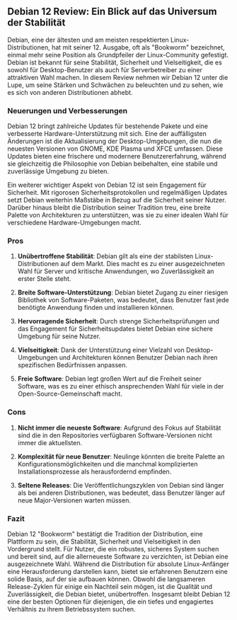 ## Debian 12 Review: Ein Blick auf das Universum der Stabilität

Debian, eine der ältesten und am meisten respektierten Linux-Distributionen, hat mit seiner 12. Ausgabe, oft als "Bookworm" bezeichnet, einmal mehr seine Position als Grundpfeiler der Linux-Community gefestigt. Debian ist bekannt für seine Stabilität, Sicherheit und Vielseitigkeit, die es sowohl für Desktop-Benutzer als auch für Serverbetreiber zu einer attraktiven Wahl machen. In diesem Review nehmen wir Debian 12 unter die Lupe, um seine Stärken und Schwächen zu beleuchten und zu sehen, wie es sich von anderen Distributionen abhebt.

### Neuerungen und Verbesserungen

Debian 12 bringt zahlreiche Updates für bestehende Pakete und eine verbesserte Hardware-Unterstützung mit sich. Eine der auffälligsten Änderungen ist die Aktualisierung der Desktop-Umgebungen, die nun die neuesten Versionen von GNOME, KDE Plasma und XFCE umfassen. Diese Updates bieten eine frischere und modernere Benutzererfahrung, während sie gleichzeitig die Philosophie von Debian beibehalten, eine stabile und zuverlässige Umgebung zu bieten.

Ein weiterer wichtiger Aspekt von Debian 12 ist sein Engagement für Sicherheit. Mit rigorosen Sicherheitsprotokollen und regelmäßigen Updates setzt Debian weiterhin Maßstäbe in Bezug auf die Sicherheit seiner Nutzer. Darüber hinaus bleibt die Distribution seiner Tradition treu, eine breite Palette von Architekturen zu unterstützen, was sie zu einer idealen Wahl für verschiedene Hardware-Umgebungen macht.

### Pros

1. **Unübertroffene Stabilität**: Debian gilt als eine der stabilsten Linux-Distributionen auf dem Markt. Dies macht es zu einer ausgezeichneten Wahl für Server und kritische Anwendungen, wo Zuverlässigkeit an erster Stelle steht.

2. **Breite Software-Unterstützung**: Debian bietet Zugang zu einer riesigen Bibliothek von Software-Paketen, was bedeutet, dass Benutzer fast jede benötigte Anwendung finden und installieren können.

3. **Hervorragende Sicherheit**: Durch strenge Sicherheitsprüfungen und das Engagement für Sicherheitsupdates bietet Debian eine sichere Umgebung für seine Nutzer.

4. **Vielseitigkeit**: Dank der Unterstützung einer Vielzahl von Desktop-Umgebungen und Architekturen können Benutzer Debian nach ihren spezifischen Bedürfnissen anpassen.

5. **Freie Software**: Debian legt großen Wert auf die Freiheit seiner Software, was es zu einer ethisch ansprechenden Wahl für viele in der Open-Source-Gemeinschaft macht.

### Cons

1. **Nicht immer die neueste Software**: Aufgrund des Fokus auf Stabilität sind die in den Repositories verfügbaren Software-Versionen nicht immer die aktuellsten.

2. **Komplexität für neue Benutzer**: Neulinge könnten die breite Palette an Konfigurationsmöglichkeiten und die manchmal komplizierten Installationsprozesse als herausfordernd empfinden.

3. **Seltene Releases**: Die Veröffentlichungszyklen von Debian sind länger als bei anderen Distributionen, was bedeutet, dass Benutzer länger auf neue Major-Versionen warten müssen.

### Fazit

Debian 12 "Bookworm" bestätigt die Tradition der Distribution, eine Plattform zu sein, die Stabilität, Sicherheit und Vielseitigkeit in den Vordergrund stellt. Für Nutzer, die ein robustes, sicheres System suchen und bereit sind, auf die allerneueste Software zu verzichten, ist Debian eine ausgezeichnete Wahl. Während die Distribution für absolute Linux-Anfänger eine Herausforderung darstellen kann, bietet sie erfahrenen Benutzern eine solide Basis, auf der sie aufbauen können. Obwohl die langsameren Release-Zyklen für einige ein Nachteil sein mögen, ist die Qualität und Zuverlässigkeit, die Debian bietet, unübertroffen. Insgesamt bleibt Debian 12 eine der besten Optionen für diejenigen, die ein tiefes und engagiertes Verhältnis zu ihrem Betriebssystem suchen.

